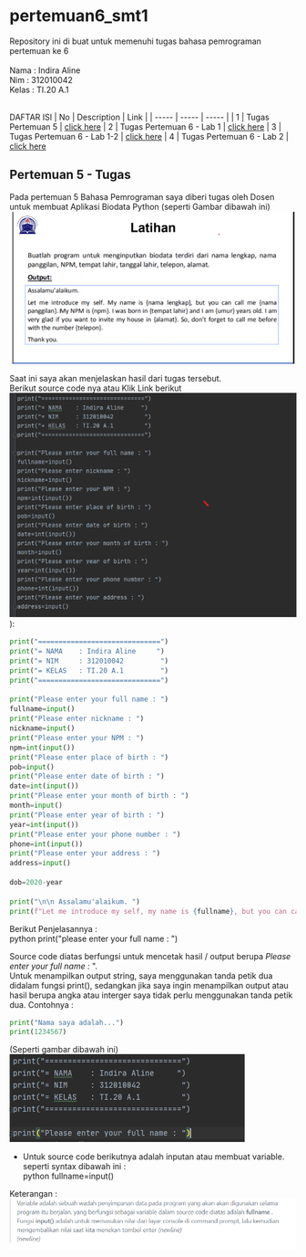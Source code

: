 # pertemuan6_smt1
Repository ini di buat untuk memenuhi tugas bahasa pemrograman pertemuan ke 6 <br> <br>
Nama  : Indira Aline<br>
Nim   : 312010042<br>
Kelas : TI.20 A.1<br><br>

DAFTAR ISI
| No | Description | Link |
| ----- | ----- | ----- |
| 1 | Tugas Pertemuan 5 | [click here](#pertemuan-5---tugas)
| 2 | Tugas Pertemuan 6 - Lab 1 | [click here](#pertemuan-6---lab-1)
| 3 | Tugas Pertemuan 6 - Lab 1-2 | [click here](#pertemuan-6---lab-1-2)
| 4 | Tugas Pertemuan 6 - Lab 2 | [click here](#pertemuan-6---lab-2)
 
## Pertemuan 5 - Tugas

Pada pertemuan 5 Bahasa Pemrograman saya diberi tugas oleh Dosen untuk membuat Aplikasi Biodata Python (seperti Gambar dibawah ini)
![input biodata](Foto/pertemuanke5.png)<br>

Saat ini saya akan menjelaskan hasil dari tugas tersebut.<br>
Berikut source code nya atau Klik Link berikut <br>
![gitpush](Foto/biodata1.png)): <br>
 ``` python
print("==============================")
print("= NAMA    : Indira Aline     ")
print("= NIM     : 312010042         ")
print("= KELAS   : TI.20 A.1         ")
print("==============================")

print("Please enter your full name : ")
fullname=input()
print("Please enter nickname : ")
nickname=input()
print("Please enter your NPM : ")
npm=int(input())
print("Please enter place of birth : ")
pob=input()
print("Please enter date of birth : ")
date=int(input())
print("Please enter your month of birth : ")
month=input()
print("Please enter year of birth : ")
year=int(input())
print("Please enter your phone number : ")
phone=int(input())
print("Please enter your address : ")
address=input()

dob=2020-year

print("\n\n Assalamu'alaikum. ")
print(f"Let me introduce my self, my name is {fullname}, but you can call me {nickname}, my NPM {npm}, I was born in {pob} and iam {dob} years old, I am very glad if you want to invite my house in {address}, So don't forget to call me before with the number {phone}, \n\n Thanks you ")

```
Berikut Penjelasannya : <br>
python
print("please enter your full name : ")

Source code diatas berfungsi untuk mencetak hasil / output berupa *Please enter your full name :* ". <br>
 Untuk menampilkan output string, saya menggunakan tanda petik dua didalam fungsi print(), sedangkan jika saya ingin menampilkan output atau hasil berupa angka atau interger saya tidak perlu menggunakan tanda petik dua. Contohnya :
 
 ```python
print("Nama saya adalah...")
print(1234567)

```
(Seperti gambar dibawah ini) <br>
![Output Pungsi print](Foto/pra.png) <br>

* Untuk source code berikutnya adalah inputan atau membuat variable. seperti syntax dibawah ini : <br>
python
fullname=input()

Keterangan : <br> 
![Output Fungsi Print](Foto/gitketerangan2.png) <br>
